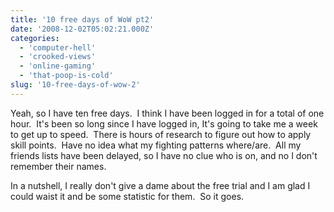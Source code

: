 ```yaml
---
title: '10 free days of WoW pt2'
date: '2008-12-02T05:02:21.000Z'
categories:
  - 'computer-hell'
  - 'crooked-views'
  - 'online-gaming'
  - 'that-poop-is-cold'
slug: '10-free-days-of-wow-2'
---
```


Yeah, so I have ten free days.  I think I have been logged in for a total of one hour.  It's been so long since I have logged in, It's going to take me a week to get up to speed.  There is hours of research to figure out how to apply skill points.  Have no idea what my fighting patterns where/are.  All my friends lists have been delayed, so I have no clue who is on, and no I don't remember their names.

In a nutshell, I really don't give a dame about the free trial and I am glad I could waist it and be some statistic for them.  So it goes.
